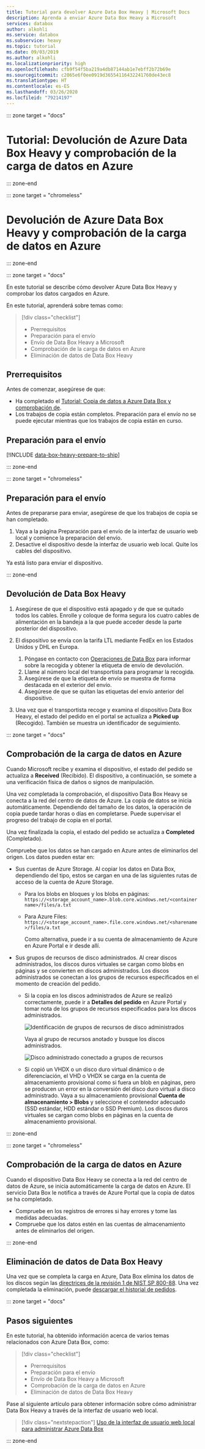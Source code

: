 ```yaml
---
title: Tutorial para devolver Azure Data Box Heavy | Microsoft Docs
description: Aprenda a enviar Azure Data Box Heavy a Microsoft
services: databox
author: alkohli
ms.service: databox
ms.subservice: heavy
ms.topic: tutorial
ms.date: 09/03/2019
ms.author: alkohli
ms.localizationpriority: high
ms.openlocfilehash: cfb9f54f5ba219a4db87144ab1e7ebff2b72b69e
ms.sourcegitcommit: c2065e6f0ee0919d36554116432241760de43ec8
ms.translationtype: HT
ms.contentlocale: es-ES
ms.lasthandoff: 03/26/2020
ms.locfileid: "79214197"
---
```

::: zone target = "docs"

# <a name="tutorial-return-azure-data-box-heavy-and-verify-data-upload-to-azure"></a>Tutorial: Devolución de Azure Data Box Heavy y comprobación de la carga de datos en Azure

::: zone-end

::: zone target = "chromeless"

# <a name="return-azure-data-box-heavy-and-verify-data-upload-to-azure"></a>Devolución de Azure Data Box Heavy y comprobación de la carga de datos en Azure

::: zone-end

::: zone target = "docs"

En este tutorial se describe cómo devolver Azure Data Box Heavy y comprobar los datos cargados en Azure.

En este tutorial, aprenderá sobre temas como:

> [!div class="checklist"]
> * Prerrequisitos
> * Preparación para el envío
> * Envío de Data Box Heavy a Microsoft
> * Comprobación de la carga de datos en Azure
> * Eliminación de datos de Data Box Heavy

## <a name="prerequisites"></a>Prerrequisitos

Antes de comenzar, asegúrese de que:

- Ha completado el [Tutorial: Copia de datos a Azure Data Box y comprobación de](data-box-heavy-deploy-copy-data.md).
- Los trabajos de copia están completos. Preparación para el envío no se puede ejecutar mientras que los trabajos de copia están en curso.


## <a name="prepare-to-ship"></a>Preparación para el envío

[!INCLUDE [data-box-heavy-prepare-to-ship](../../includes/data-box-heavy-prepare-to-ship.md)]

::: zone-end

::: zone target = "chromeless"

## <a name="prepare-to-ship"></a>Preparación para el envío

Antes de prepararse para enviar, asegúrese de que los trabajos de copia se han completado.

1. Vaya a la página Preparación para el envío de la interfaz de usuario web local y comience la preparación del envío.
2. Desactive el dispositivo desde la interfaz de usuario web local. Quite los cables del dispositivo.

Ya está listo para enviar el dispositivo.

::: zone-end

## <a name="ship-data-box-heavy-back"></a>Devolución de Data Box Heavy

1. Asegúrese de que el dispositivo está apagado y de que se quitado todos los cables. Enrolle y coloque de forma segura los cuatro cables de alimentación en la bandeja a la que puede acceder desde la parte posterior del dispositivo.
2. El dispositivo se envía con la tarifa LTL mediante FedEx en los Estados Unidos y DHL en Europa.

    1. Póngase en contacto con [Operaciones de Data Box](mailto:DataBoxOps@microsoft.com) para informar sobre la recogida y obtener la etiqueta de envío de devolución.
    2. Llame al número local del transportista para programar la recogida.
    3. Asegúrese de que la etiqueta de envío se muestra de forma destacada en el exterior del envío.
    4. Asegúrese de que se quitan las etiquetas del envío anterior del dispositivo.
3. Una vez que el transportista recoge y examina el dispositivo Data Box Heavy, el estado del pedido en el portal se actualiza a **Picked up** (Recogido). También se muestra un identificador de seguimiento.

::: zone target = "docs"

## <a name="verify-data-upload-to-azure"></a>Comprobación de la carga de datos en Azure

Cuando Microsoft recibe y examina el dispositivo, el estado del pedido se actualiza a **Received** (Recibido). El dispositivo, a continuación, se somete a una verificación física de daños o signos de manipulación.

Una vez completada la comprobación, el dispositivo Data Box Heavy se conecta a la red del centro de datos de Azure. La copia de datos se inicia automáticamente. Dependiendo del tamaño de los datos, la operación de copia puede tardar horas o días en completarse. Puede supervisar el progreso del trabajo de copia en el portal.

Una vez finalizada la copia, el estado del pedido se actualiza a **Completed** (Completado).

Compruebe que los datos se han cargado en Azure antes de eliminarlos del origen. Los datos pueden estar en:

- Sus cuentas de Azure Storage. Al copiar los datos en Data Box, dependiendo del tipo, estos se cargan en una de las siguientes rutas de acceso de la cuenta de Azure Storage.

  - Para los blobs en bloques y los blobs en páginas: `https://<storage_account_name>.blob.core.windows.net/<containername>/files/a.txt`
  - Para Azure Files: `https://<storage_account_name>.file.core.windows.net/<sharename>/files/a.txt`

    Como alternativa, puede ir a su cuenta de almacenamiento de Azure en Azure Portal e ir desde allí.

- Sus grupos de recursos de disco administrados. Al crear discos administrados, los discos duros virtuales se cargan como blobs en páginas y se convierten en discos administrados. Los discos administrados se conectan a los grupos de recursos especificados en el momento de creación del pedido. 

    - Si la copia en los discos administrados de Azure se realizó correctamente, puede ir a **Detalles del pedido** en Azure Portal y tomar nota de los grupos de recursos especificados para los discos administrados.

        ![Identificación de grupos de recursos de disco administrados](media/data-box-deploy-copy-data-from-vhds/order-details-managed-disk-resource-groups.png)

        Vaya al grupo de recursos anotado y busque los discos administrados.

        ![Disco administrado conectado a grupos de recursos](media/data-box-deploy-copy-data-from-vhds/managed-disks-resource-group.png)

    - Si copió un VHDX o un disco duro virtual dinámico o de diferenciación, el VHD o VHDX se carga en la cuenta de almacenamiento provisional como si fuera un blob en páginas, pero se producen un error en la conversión del disco duro virtual a disco administrado. Vaya a su almacenamiento provisional **Cuenta de almacenamiento > Blobs** y seleccione el contenedor adecuado (SSD estándar, HDD estándar o SSD Premium). Los discos duros virtuales se cargan como blobs en páginas en la cuenta de almacenamiento provisional.
    
::: zone-end

::: zone target = "chromeless"

## <a name="verify-data-upload-to-azure"></a>Comprobación de la carga de datos en Azure

Cuando el dispositivo Data Box Heavy se conecta a la red del centro de datos de Azure, se inicia automáticamente la carga de datos en Azure. El servicio Data Box le notifica a través de Azure Portal que la copia de datos se ha completado.

- Compruebe en los registros de errores si hay errores y tome las medidas adecuadas.
- Compruebe que los datos estén en las cuentas de almacenamiento antes de eliminarlos del origen.

::: zone-end

## <a name="erasure-of-data-from-data-box-heavy"></a>Eliminación de datos de Data Box Heavy
 
Una vez que se completa la carga en Azure, Data Box elimina los datos de los discos según las [directrices de la revisión 1 de NIST SP 800-88](https://csrc.nist.gov/News/2014/Released-SP-800-88-Revision-1,-Guidelines-for-Medi). Una vez completada la eliminación, puede [descargar el historial de pedidos](data-box-portal-admin.md#download-order-history).

::: zone target = "docs"

## <a name="next-steps"></a>Pasos siguientes

En este tutorial, ha obtenido información acerca de varios temas relacionados con Azure Data Box, como:

> [!div class="checklist"]
> * Prerrequisitos
> * Preparación para el envío
> * Envío de Data Box Heavy a Microsoft
> * Comprobación de la carga de datos en Azure
> * Eliminación de datos de Data Box Heavy

Pase al siguiente artículo para obtener información sobre cómo administrar Data Box Heavy a través de la interfaz de usuario web local.

> [!div class="nextstepaction"]
> [Uso de la interfaz de usuario web local para administrar Azure Data Box](./data-box-local-web-ui-admin.md)

::: zone-end


